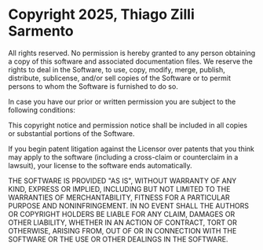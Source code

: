 # Copyright 2025, Thiago Zilli Sarmento

All rights reserved. No permission is hereby granted to any person obtaining a copy of this software and associated documentation files. We reserve the rights to deal in the Software, to use, copy, modify, merge, publish, distribute, sublicense, and/or sell copies of the Software or to permit persons to whom the Software is furnished to do so.

In case you have our prior or written permission you are subject to the following conditions:

This copyright notice and permission notice shall be included in all copies or substantial portions of the Software.

If you begin patent litigation against the Licensor over patents that you think may apply to the software (including a cross-claim or counterclaim in a lawsuit), your license to the software ends automatically.

THE SOFTWARE IS PROVIDED "AS IS", WITHOUT WARRANTY OF ANY KIND, EXPRESS OR IMPLIED, INCLUDING BUT NOT LIMITED TO THE WARRANTIES OF MERCHANTABILITY, FITNESS FOR A PARTICULAR PURPOSE AND NONINFRINGEMENT. IN NO EVENT SHALL THE AUTHORS OR COPYRIGHT HOLDERS BE LIABLE FOR ANY CLAIM, DAMAGES OR OTHER LIABILITY, WHETHER IN AN ACTION OF CONTRACT, TORT OR OTHERWISE, ARISING FROM, OUT OF OR IN CONNECTION WITH THE SOFTWARE OR THE USE OR OTHER DEALINGS IN THE SOFTWARE.
